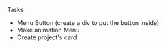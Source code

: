 Tasks
- Menu Button  (create a div to put the button inside)
- Make animation Menu
- Create project's card